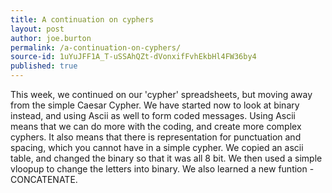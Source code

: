 ```yaml
---
title: A continuation on cyphers
layout: post
author: joe.burton
permalink: /a-continuation-on-cyphers/
source-id: 1uYuJFF1A_T-uSSAhQZt-dVonxifFvhEkbHl4FW36by4
published: true
---
```

This week, we continued on our 'cypher' spreadsheets, but moving away from the simple Caesar Cypher. We have started now to look at binary instead, and using Ascii as well to form coded messages. Using Ascii means that we can do more with the coding, and create more complex cyphers. It also means that there is representation for punctuation and spacing, which you cannot have in a simple cypher. We copied an ascii table, and changed the binary so that it was all 8 bit. We then used a simple vloopup to change the letters into binary.  We also learned a new funtion - CONCATENATE.

